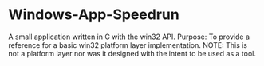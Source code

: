 # Windows-App-Speedrun
A small application written in C with the win32 API. Purpose: To provide a reference for a basic win32 platform layer implementation. NOTE: This is not a platform layer nor was it designed with the intent to be used as a tool.
